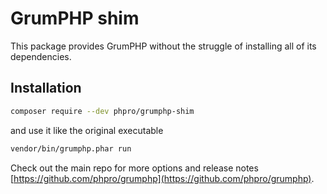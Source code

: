 # GrumPHP shim

This package provides GrumPHP without the struggle of installing all of its dependencies.

## Installation

```bash
composer require --dev phpro/grumphp-shim
```

and use it like the original executable

```bash
vendor/bin/grumphp.phar run
```

Check out the main repo for more options and release notes
 [https://github.com/phpro/grumphp](https://github.com/phpro/grumphp).



